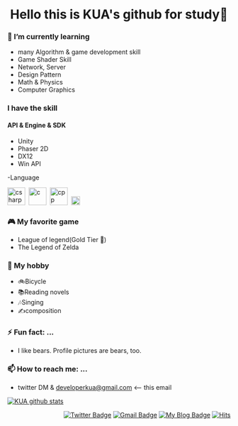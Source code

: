<h1 align="center">Hello this is KUA's github for study👋</h1>

### 🌱 I’m currently learning</h3>
- many Algorithm & game development skill
- Game Shader Skill
- Network, Server
- Design Pattern
- Math & Physics
- Computer Graphics 

### I have the skill
#### API & Engine & SDK
- Unity
- Phaser 2D
- DX12
- Win API

-Language
<p align="left"><img src="https://devicons.github.io/devicon/devicon.git/icons/csharp/csharp-original.svg" alt="csharp" width="40" height="40"/> <img>
<img src="https://devicons.github.io/devicon/devicon.git/icons/c/c-original.svg" alt="c" width="40" height="40"/> <img>
<img src="https://devicons.github.io/devicon/devicon.git/icons/cplusplus/cplusplus-original.svg" alt="cpp" width="40" height="40"/> <img>
<img src="https://devicons.github.io/devicon/devicon.git/icons/javascript/javascript-original.svg" alt="js" width="20" height="20"/> <img>


### 🎮 My favorite game
- League of legend(Gold Tier 🤣) 
- The Legend of Zelda

### 👯 My hobby
- 🚲Bicycle 
- 📚Reading novels
- 🎶Singing
- ✍composition

### ⚡ Fun fact: ... 
- I like bears. Profile pictures are bears, too.

### 📫 How to reach me: ... 
- twitter DM & developerkua@gmail.com <-- this email


[![KUA github stats](https://github-readme-stats.vercel.app/api?username=DeveloperKua&show_icons=true&hide_border=true)](https://github.com/DeveloperKuar)
  <div align=right>
	
[![Twitter Badge](https://img.shields.io/badge/twitter-1DA1F2?style=flat-square&logo=twitter&logoColor=white&link=https://twitter.com/Kua_developer)](https://twitter.com/Kua_developer)
[![Gmail Badge](https://img.shields.io/badge/Gmail-d14836?style=flat-square&logo=Gmail&logoColor=white&link=mailto:snugyun01@gmail.com)](mailto:developerkua@gmail.com)
[![My Blog Badge](http://img.shields.io/badge/-My%20blog-black?style=flat-square&logo=tistory&link=https://developer-kua.tistory.com/)](https://developer-kua.tistory.com/)
  [![Hits](https://hits.seeyoufarm.com/api/count/incr/badge.svg?url=https%3A%2F%2Fgithub.com%2Fzzsza)](https://hits.seeyoufarm.com) 
  </div>

